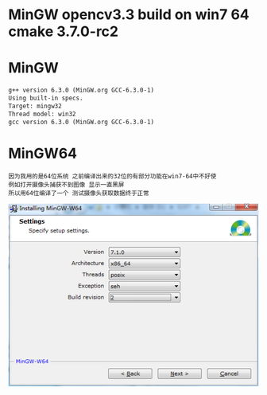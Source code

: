 # MinGW opencv3.3 build on win7 64 cmake 3.7.0-rc2

# MinGW
    g++ version 6.3.0 (MinGW.org GCC-6.3.0-1)
    Using built-in specs.
    Target: mingw32
    Thread model: win32
    gcc version 6.3.0 (MinGW.org GCC-6.3.0-1)

# MinGW64 
    因为我用的是64位系统 之前编译出来的32位的有部分功能在win7-64中不好使
    例如打开摄像头捕获不到图像 显示一直黑屏
    所以用64位编译了一个 测试摄像头获取数据终于正常

![](https://github.com/rzl/MinGW-opencv3.3/blob/master/mingw64.png)  
